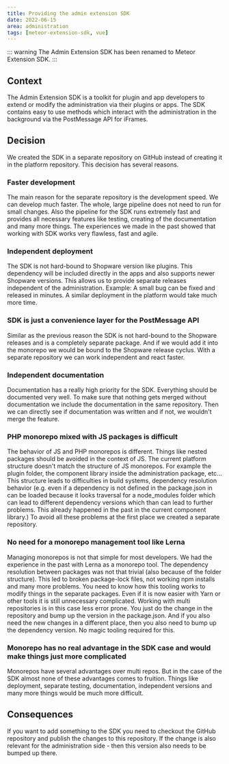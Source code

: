 ```yaml
---
title: Providing the admin extension SDK
date: 2022-06-15
area: administration
tags: [meteor-extension-sdk, vue]
---
```


::: warning
The Admin Extension SDK has been renamed to Meteor Extension SDK.
:::

## Context
The Admin Extension SDK is a toolkit for plugin and app developers to extend or modify the administration via their plugins or apps. The SDK contains easy to use methods which interact with the administration in the background via the PostMessage API for iFrames.

## Decision
We created the SDK in a separate repository on GitHub instead of creating it in the platform repository. This decision has several reasons.

### Faster development
The main reason for the separate repository is the development speed. We can develop much faster. The whole, large pipeline does not need to run for small changes. Also the pipeline for the SDK runs extremely fast and provides all necessary features like testing, creating of the documentation and many more things. The experiences we made in the past showed that working with SDK works very flawless, fast and agile.

### Independent deployment
The SDK is not hard-bound to Shopware version like plugins. This dependency will be included directly in the apps and also supports newer Shopware versions. This allows us to provide separate releases independent of the administration. Example: A small bug can be fixed and released in minutes. A similar deployment in the platform would take much more time.

### SDK is just a convenience layer for the PostMessage API
Similar as the previous reason the SDK is not hard-bound to the Shopware releases and is a completely separate package. And if we would add it into the monorepo we would be bound to the Shopware release cyclus. With a separate repository we can work independent and react faster.

### Independent documentation
Documentation has a really high priority for the SDK. Everything should be documented very well. To make sure that nothing gets merged without documentation we include the documentation in the same repository. Then we can directly see if documentation was written and if not, we wouldn't merge the feature.

### PHP monorepo mixed with JS packages is difficult
The behavior of JS and PHP monorepos is different. Things like nested packages should be avoided in the context of JS. The current platform structure doesn't match the structure of JS monorepos. For example the plugin folder, the component library inside the administration package, etc... This structure leads to difficulties in build systems, dependency resolution behavior (e.g. even if a dependency is not defined in the package.json in can be loaded because it looks traversal for a node_modules folder which can lead to different dependency versions which than can lead to further problems. This already happened in the past in the current component library.) To avoid all these problems at the first place we created a separate repository.

### No need for a monorepo management tool like Lerna
Managing monorepos is not that simple for most developers. We had the experience in the past with Lerna as a monorepo tool. The dependency resolution between packages was not that trivial (also because of the folder structure). This led to broken package-lock files, not working npm installs and many more problems. You need to know how this tooling works to modify things in the separate packages. Even if it is now easier with Yarn or other tools it is still unnecessary complicated.
Working with multi repositories is in this case less error prone. You just do the change in the repository and bump up the version in the package.json. And if you also need the new changes in a different place, then you also need to bump up the dependency version. No magic tooling required for this.

### Monorepo has no real advantage in the SDK case and would make things just more complicated
Monorepos have several advantages over multi repos. But in the case of the SDK almost none of these advantages comes to fruition. Things like deployment, separate testing, documentation, independent versions and many more things would be much more difficult.

## Consequences
If you want to add something to the SDK you need to checkout the GitHub repository and publish the changes to this repository. If the change is also relevant for the administration side - then this version also needs to be bumped up there.

